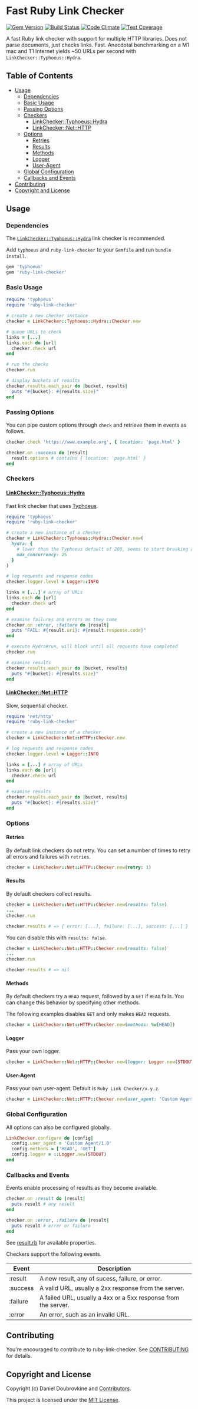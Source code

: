 Fast Ruby Link Checker
======================

[![Gem Version](http://img.shields.io/gem/v/ruby-link-checker.svg)](http://badge.fury.io/rb/ruby-link-checker)
[![Build Status](https://github.com/dblock/ruby-link-checker/workflows/test/badge.svg?branch=main)](https://github.com/dblock/ruby-link-checker/actions)
[![Code Climate](https://codeclimate.com/github/dblock/ruby-link-checker.svg)](https://codeclimate.com/github/dblock/ruby-link-checker)
[![Test Coverage](https://api.codeclimate.com/v1/badges/164f1e23fc706b6efa63/test_coverage)](https://codeclimate.com/github/dblock/ruby-link-checker/test_coverage)

A fast Ruby link checker with support for multiple HTTP libraries. Does not parse documents, just checks links. Fast. Anecdotal benchmarking on a M1 mac and T1 Internet yields ~50 URLs per second with `LinkChecker::Typhoeus::Hydra`.

## Table of Contents

- [Usage](#usage)
  - [Dependencies](#dependencies)
  - [Basic Usage](#basic-usage)
  - [Passing Options](#passing-options)
  - [Checkers](#checkers)
    - [LinkChecker::Typhoeus::Hydra](#linkcheckertyphoeushydra)
    - [LinkChecker::Net::HTTP](#linkcheckernethttp)
  - [Options](#options)
    - [Retries](#retries)
    - [Results](#results)
    - [Methods](#methods)
    - [Logger](#logger)
    - [User-Agent](#user-agent)
  - [Global Configuration](#global-configuration)
  - [Callbacks and Events](#callbacks-and-events)
- [Contributing](#contributing)
- [Copyright and License](#copyright-and-license)

## Usage

### Dependencies

The [`LinkChecker::Typhoeus::Hydra`](lib/ruby-link-checker/typhoeus/hydra/checker.rb) link checker is recommended. 

Add `typhoeus` and `ruby-link-checker` to your `Gemfile` and run `bundle install`.

```ruby
gem 'typhoeus'
gem 'ruby-link-checker'
```

### Basic Usage

```ruby
require 'typhoeus'
require 'ruby-link-checker'

# create a new checker instance
checker = LinkChecker::Typhoeus::Hydra::Checker.new

# queue URLs to check
links = [...]
links.each do |url|
  checker.check url
end

# run the checks
checker.run

# display buckets of results
checker.results.each_pair do |bucket, results|
  puts "#{bucket}: #{results.size}"
end
```

### Passing Options

You can pipe custom options through `check` and retrieve them in events as follows.

```ruby
checker.check 'https://www.example.org', { location: 'page.html' }

checker.on :success do |result|
  result.options # contains { location: 'page.html' }
end
```

### Checkers

#### [LinkChecker::Typhoeus::Hydra](lib/ruby-link-checker/typhoeus/hydra/checker.rb)

Fast link checker that uses [Typhoeus](https://typhoeus.github.io/). 

```ruby
require 'typhoeus'
require 'ruby-link-checker'

# create a new instance of a checker
checker = LinkChecker::Typhoeus::Hydra::Checker.new(
  hydra: {
    # lower than the Typhoeus default of 200, seems to start breaking around 50+
    max_concurrency: 25
  }
)

# log requests and response codes
checker.logger.level = Logger::INFO

links = [...] # array of URLs
links.each do |url|
  checker.check url
end

# examine failures and errors as they come
checker.on :error, :failure do |result|
  puts "FAIL: #{result.uri}: #{result.response.code}"
end    

# execute Hydra#run, will block until all requests have completed
checker.run

# examine results
checker.results.each_pair do |bucket, results|
  puts "#{bucket}: #{results.size}"
end
```

#### [LinkChecker::Net::HTTP](lib/ruby-link-checker/net/http/checker.rb)

Slow, sequential checker.

```ruby
require 'net/http'
require 'ruby-link-checker'

# create a new instance of a checker
checker = LinkChecker::Net::HTTP::Checker.new

# log requests and response codes
checker.logger.level = Logger::INFO

links = [...] # array of URLs
links.each do |url|
  checker.check url
end

# examine results
checker.results.each_pair do |bucket, results|
  puts "#{bucket}: #{results.size}"
end
```

### Options

#### Retries

By default link checkers do not retry. You can set a number of times to retry all errors and failures with `retries`.

```ruby
checker = LinkChecker::Net::HTTP::Checker.new(retry: 1)
```

#### Results

By default checkers collect results. 

```ruby
checker = LinkChecker::Net::HTTP::Checker.new(results: false)
...
checker.run

checker.results # => { error: [...], failure: [...], success: [...] }
```

You can disable this with `results: false`.

```ruby
checker = LinkChecker::Net::HTTP::Checker.new(results: false)
...
checker.run

checker.results # => nil
```

#### Methods

By default checkers try a `HEAD` request, followed by a `GET` if `HEAD` fails. You can change this behavior by specifying other methods.

The following examples disables `GET` and only makes `HEAD` requests.

```ruby
checker = LinkChecker::Net::HTTP::Checker.new(methods: %w[HEAD])
```

#### Logger

Pass your own logger.

```ruby
checker = LinkChecker::Net::HTTP::Checker.new(logger: Logger.new(STDOUT))
```

#### User-Agent

Pass your own user-agent. Default is `Ruby Link Checker/x.y.z`.

```ruby
checker = LinkChecker::Net::HTTP::Checker.new(user_agent: 'Custom Agent/1.0')
```

### Global Configuration

All options can also be configured globally.

```ruby
LinkChecker.configure do |config|
  config.user_agent = 'Custom Agent/1.0'
  config.methods = ['HEAD', 'GET']
  config.logger = ::Logger.new(STDOUT)
end
```

### Callbacks and Events

Events enable processing of results as they become available.

```ruby
checker.on :result do |result|
  puts result # any result
end

checker.on :error, :failure do |result|
  puts result # error or failure
end
```

See [result.rb](lib/ruby-link-checker/result.rb) for available properties.

Checkers support the following events.

| Event    | Description                                                    |
|----------|----------------------------------------------------------------|
| :result  | A new result, any of sucess, failure, or error.                |
| :success | A valid URL, usually a 2xx response from the server.           |
| :failure | A failed URL, usually a 4xx or a 5xx response from the server. |
| :error   | An error, such as an invalid URL.                              |

## Contributing

You're encouraged to contribute to ruby-link-checker. See [CONTRIBUTING](CONTRIBUTING.md) for details.

## Copyright and License

Copyright (c) Daniel Doubrovkine and [Contributors](CHANGELOG.md).

This project is licensed under the [MIT License](LICENSE.md).

